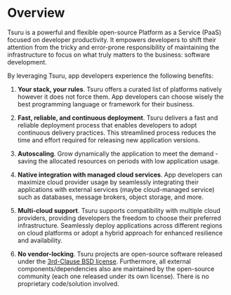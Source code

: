 # Overview

Tsuru is a powerful and flexible open-source Platform as a Service (PaaS) focused on developer productivity.
It empowers developers to shift their attention from the tricky and error-prone responsibility of maintaining the infrastructure to focus on what truly matters to the business: software development.

By leveraging Tsuru, app developers experience the following benefits:

1. **Your stack, your rules**.
Tsuru offers a curated list of platforms natively however it does not force them.
App developers can choose wisely the best programming language or framework for their business.

2. **Fast, reliable, and continuous deployment**.
Tsuru delivers a fast and reliable deployment process that enables developers to adopt continuous delivery practices.
This streamlined process reduces the time and effort required for releasing new application versions.

3. **Autoscaling**.
Grow dynamically the application to meet the demand - saving the allocated resources on periods with low application usage.

4. **Native integration with managed cloud services**.
App developers can maximize cloud provider usage by seamlessly integrating their applications with external services (maybe cloud-managed service) such as databases, message brokers, object storage, and more.

5. **Multi-cloud support**.
Tsuru supports compatibility with multiple cloud providers, providing developers the freedom to choose their preferred infrastructure.
Seamlessly deploy applications across different regions on cloud platforms or adopt a hybrid approach for enhanced resilience and availability.

6. **No vendor-locking**.
Tsuru projects are open-source software released under the [3rd-Clause BSD license](https://opensource.org/license/bsd-3-clause/).
Furthermore, all external components/dependencies also are maintained by the open-source community (each one released under its own license).
There is no proprietary code/solution involved.
